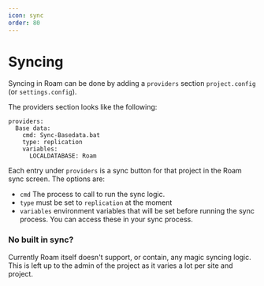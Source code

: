 ```yaml
---
icon: sync
order: 80
---
```


# Syncing

Syncing in Roam can be done by adding a `providers` section `project.config` (or `settings.config`).

The providers section looks like the following:

```
providers:
  Base data:
    cmd: Sync-Basedata.bat
    type: replication
    variables:
      LOCALDATABASE: Roam
```

Each entry under `providers` is a sync button for that project in the Roam sync screen. The options are:

- `cmd` The process to call to run the sync logic.
- `type` must be set to `replication` at the moment
- `variables` environment variables that will be set before running the sync process. You can access these in your sync process.

### No built in sync?
Currently Roam itself doesn't support, or contain, any magic syncing logic.  This is left up to the admin of the project as it varies a lot per site and project.